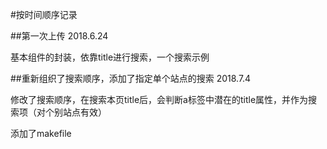 #按时间顺序记录

##第一次上传 2018.6.24

基本组件的封装，依靠title进行搜索，一个搜索示例

##重新组织了搜索顺序，添加了指定单个站点的搜索  2018.7.4

修改了搜索顺序，在搜索本页title后，会判断a标签中潜在的title属性，并作为搜索项（对个别站点有效）

添加了makefile





